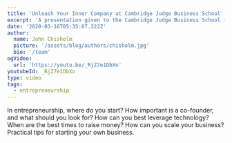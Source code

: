 ```yaml
---
title: 'Unleash Your Inner Company at Cambridge Judge Business School'
excerpt: 'A presentation given to the Cambridge Judge Business School in England. John offered guidance on discovering, growing, scaling, and selling your ideal business.'
date: '2020-03-16T05:35:07.322Z'
author:
  name: John Chisholm
  picture: '/assets/blog/authors/chisholm.jpg'
  bio: '/team'
ogVideo:
  url: 'https://youtu.be/_RjZ7e1DbXo'
youtubeId: _RjZ7e1DbXo
type: video
tags: 
  - entrepreneurship
---
```


In entrepreneurship, where do you start? How important is a co-founder, and what should you look for? How can you best leverage technology? When are the best times to raise money? How can you scale your business? Practical tips for starting your own business.